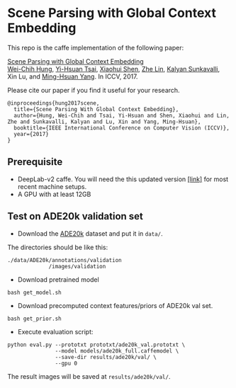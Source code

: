 # Scene Parsing with Global Context Embedding

This repo is the caffe implementation of the following paper:

[Scene Parsing with Global Context Embedding](https://arxiv.org/abs/1710.06507) <br/>
[Wei-Chih Hung](http://hfslyc.github.io), 
[Yi-Hsuan Tsai](https://sites.google.com/site/yihsuantsai/), 
[Xiaohui Shen](https://research.adobe.com/person/xiaohui-shen/), 
[Zhe Lin](https://research.adobe.com/person/zhe-lin/), 
[Kalyan Sunkavalli](https://research.adobe.com/person/kalyan-sunkavalli/), 
Xin Lu, 
and [Ming-Hsuan Yang](http://faculty.ucmerced.edu/mhyang/). In ICCV, 2017.


Please cite our paper if you find it useful for your research.

```
@inproceedings{hung2017scene,
  title={Scene Parsing With Global Context Embedding},
  author={Hung, Wei-Chih and Tsai, Yi-Hsuan and Shen, Xiaohui and Lin, Zhe and Sunkavalli, Kalyan and Lu, Xin and Yang, Ming-Hsuan},
  booktitle={IEEE International Conference on Computer Vision (ICCV)},
  year={2017}
}
```

## Prerequisite

* DeepLab-v2 caffe. You will need the this updated version [[link]](https://github.com/hfslyc/Caffe-DeepLab-v2-Reduced) for most recent machine setups.
* A GPU with at least 12GB


## Test  on ADE20k validation set

* Download the [ADE20k](http://groups.csail.mit.edu/vision/datasets/ADE20K/) dataset and put it in ```data/```.

The directories should be like this:
```
./data/ADE20k/annotations/validation
             /images/validation
```

* Download pretrained model

```
bash get_model.sh
```

* Download precomputed context features/priors of ADE20k val set.

```
bash get_prior.sh
```

* Execute evaluation script:

```
python eval.py --prototxt prototxt/ade20k_val.prototxt \
               --model models/ade20k_full.caffemodel \
               --save-dir results/ade20k/val/ \
               --gpu 0
```
The result images will be saved at ```results/ade20k/val/```.


